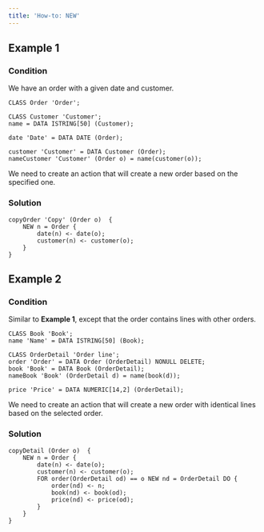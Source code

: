 ```yaml
---
title: 'How-to: NEW'
---
```


## Example 1

### Condition

We have an order with a given date and customer.

```lsf
CLASS Order 'Order';

CLASS Customer 'Customer';
name = DATA ISTRING[50] (Customer);

date 'Date' = DATA DATE (Order);

customer 'Customer' = DATA Customer (Order);
nameCustomer 'Customer' (Order o) = name(customer(o));
```

We need to create an action that will create a new order based on the specified one.

### Solution

```lsf
copyOrder 'Copy' (Order o)  {
    NEW n = Order {
        date(n) <- date(o);
        customer(n) <- customer(o);
    }
}
```

## Example 2

### Condition

Similar to **Example 1**, except that the order contains lines with other orders.

```lsf
CLASS Book 'Book';
name 'Name' = DATA ISTRING[50] (Book);

CLASS OrderDetail 'Order line';
order 'Order' = DATA Order (OrderDetail) NONULL DELETE;
book 'Book' = DATA Book (OrderDetail);
nameBook 'Book' (OrderDetail d) = name(book(d));

price 'Price' = DATA NUMERIC[14,2] (OrderDetail);
```

We need to create an action that will create a new order with identical lines based on the selected order.

### Solution

```lsf
copyDetail (Order o)  {
    NEW n = Order {
        date(n) <- date(o);
        customer(n) <- customer(o);
        FOR order(OrderDetail od) == o NEW nd = OrderDetail DO {
            order(nd) <- n;
            book(nd) <- book(od);
            price(nd) <- price(od);
        }
    }
}
```
